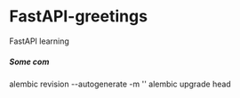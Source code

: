 # FastAPI-greetings
FastAPI learning


##### Some com

alembic revision --autogenerate -m ''
alembic upgrade head